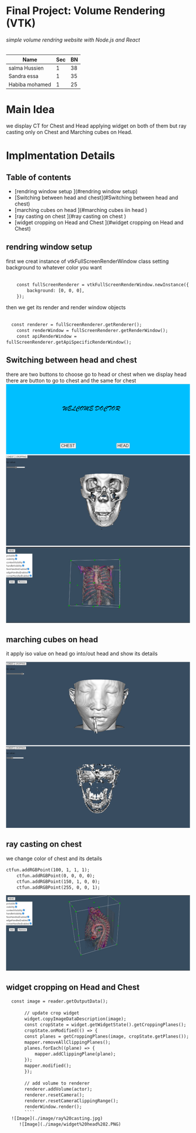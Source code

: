 # Final Project: Volume Rendering (VTK)
###### simple volume rendring website with Node.js and React
   
  
Name | Sec | BN |   
--- | --- | --- | 
salma Hussien  | 1 | 38
Sandra essa | 1 | 35 
Habiba mohamed | 1 | 25


# Main Idea 
we display CT for Chest and Head applying widget on both of them but ray casting only on Chest and Marching cubes on Head.

# Implmentation Details
 ## Table of contents
* [rendring window setup ](#rendring window setup)
* [Switching between head and chest](#Switching between head and chest)
* [marching cubes on head ](#marching cubes iin head )
* [ray casting on chest  ](#ray casting on chest  )
* [widget cropping on Head and Chest ](#widget cropping on Head and Chest)

## rendring window setup 
first we creat instance of vtkFullScreenRenderWindow class setting background to whatever color you want 

```

    const fullScreenRenderer = vtkFullScreenRenderWindow.newInstance({
        background: [0, 0, 0],
    });
```
then we get its render and render window objects 
```

  const renderer = fullScreenRenderer.getRenderer();
    const renderWindow = fullScreenRenderer.getRenderWindow();
    const apiRenderWindow = fullScreenRenderer.getApiSpecificRenderWindow();
```
## Switching between head and chest
there are two buttons to choose go to head or chest 
when we display head there are button to go to chest and the same for chest 
![Image](./image/main.PNG)
![Image](./image/head.PNG)
![Image](./image/chest.jpg)

## marching cubes on head
it apply iso value on head go into/out head and show its details 

![Image](./image/iso%202.PNG)
![Image](./image/iso.PNG)

## ray casting on chest
we change color of chest and its details

```
ctfun.addRGBPoint(100, 1, 1, 1);
    ctfun.addRGBPoint(0, 0, 0, 0);
    ctfun.addRGBPoint(150, 1, 0, 0);
    ctfun.addRGBPoint(255, 0, 0, 1);
```

![Image](./image/ray%20casting.jpg)

## widget cropping on Head and Chest 
 ```
   const image = reader.getOutputData();

        // update crop widget
        widget.copyImageDataDescription(image);
        const cropState = widget.getWidgetState().getCroppingPlanes();
        cropState.onModified(() => {
        const planes = getCroppingPlanes(image, cropState.getPlanes());
        mapper.removeAllClippingPlanes();
        planes.forEach((plane) => {
            mapper.addClippingPlane(plane);
        });
        mapper.modified();
        });

        // add volume to renderer
        renderer.addVolume(actor);
        renderer.resetCamera();
        renderer.resetCameraClippingRange();
        renderWindow.render();
        ````
   ![Image](./image/ray%20casting.jpg)
      ![Image](./image/widget%20head%202.PNG)

 
        
























